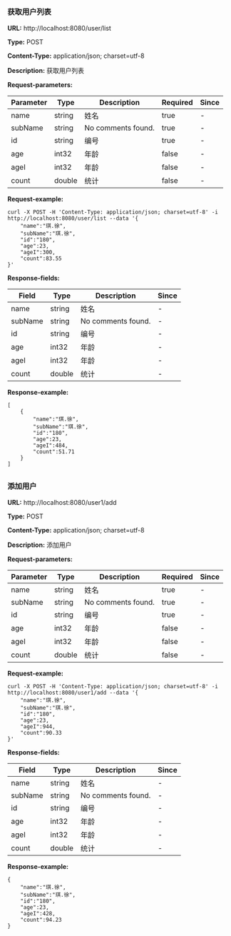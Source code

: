

## 
### 获取用户列表
**URL:** http://localhost:8080/user/list

**Type:** POST


**Content-Type:** application/json; charset=utf-8

**Description:** 获取用户列表

**Request-parameters:**

Parameter | Type|Description|Required|Since
---|---|---|---|---
name|string|姓名|true|-
subName|string|No comments found.|true|-
id|string|编号|true|-
age|int32|年龄|false|-
ageI|int32|年龄|false|-
count|double|统计|false|-

**Request-example:**
```
curl -X POST -H 'Content-Type: application/json; charset=utf-8' -i http://localhost:8080/user/list --data '{
	"name":"琪.徐",
	"subName":"琪.徐",
	"id":"180",
	"age":23,
	"ageI":300,
	"count":83.55
}'
```
**Response-fields:**

Field | Type|Description|Since
---|---|---|---
name|string|姓名|-
subName|string|No comments found.|-
id|string|编号|-
age|int32|年龄|-
ageI|int32|年龄|-
count|double|统计|-

**Response-example:**
```
[
	{
		"name":"琪.徐",
		"subName":"琪.徐",
		"id":"180",
		"age":23,
		"ageI":484,
		"count":51.71
	}
]
```

## 
### 添加用户
**URL:** http://localhost:8080/user1/add

**Type:** POST


**Content-Type:** application/json; charset=utf-8

**Description:** 添加用户

**Request-parameters:**

Parameter | Type|Description|Required|Since
---|---|---|---|---
name|string|姓名|true|-
subName|string|No comments found.|true|-
id|string|编号|true|-
age|int32|年龄|false|-
ageI|int32|年龄|false|-
count|double|统计|false|-

**Request-example:**
```
curl -X POST -H 'Content-Type: application/json; charset=utf-8' -i http://localhost:8080/user1/add --data '{
	"name":"琪.徐",
	"subName":"琪.徐",
	"id":"180",
	"age":23,
	"ageI":944,
	"count":90.33
}'
```
**Response-fields:**

Field | Type|Description|Since
---|---|---|---
name|string|姓名|-
subName|string|No comments found.|-
id|string|编号|-
age|int32|年龄|-
ageI|int32|年龄|-
count|double|统计|-

**Response-example:**
```
{
	"name":"琪.徐",
	"subName":"琪.徐",
	"id":"180",
	"age":23,
	"ageI":428,
	"count":94.23
}
```


